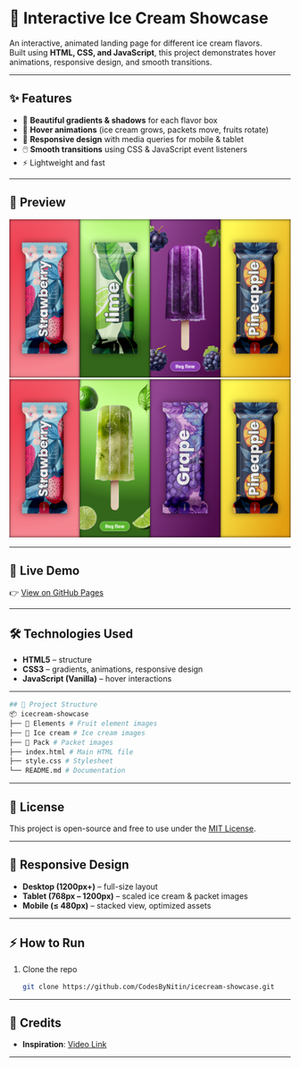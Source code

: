 # 🍦 Interactive Ice Cream Showcase  

An interactive, animated landing page for different ice cream flavors.  
Built using **HTML, CSS, and JavaScript**, this project demonstrates hover animations, responsive design, and smooth transitions.  

---

## ✨ Features
- 🎨 **Beautiful gradients & shadows** for each flavor box  
- 🍓 **Hover animations** (ice cream grows, packets move, fruits rotate)  
- 📱 **Responsive design** with media queries for mobile & tablet  
- 🖱️ **Smooth transitions** using CSS & JavaScript event listeners  
- ⚡ Lightweight and fast  

---

## 📸 Preview  
![Screenshot](screenshots/ss1.png)
![Screenshot](screenshots/ss2.png)

---

## 🚀 Live Demo
👉 [View on GitHub Pages](https://icecream-showcase.vercel.app/)  

---

## 🛠️ Technologies Used
- **HTML5** – structure  
- **CSS3** – gradients, animations, responsive design  
- **JavaScript (Vanilla)** – hover interactions  

---

```bash
## 📂 Project Structure
📦 icecream-showcase
├── 📂 Elements # Fruit element images
├── 📂 Ice cream # Ice cream images
├── 📂 Pack # Packet images
├── index.html # Main HTML file
├── style.css # Stylesheet
└── README.md # Documentation
```
---

## 📝 License

This project is open-source and free to use under the [MIT License](LICENSE).

---

## 📱 Responsive Design
- **Desktop (1200px+)** – full-size layout  
- **Tablet (768px – 1200px)** – scaled ice cream & packet images  
- **Mobile (≤ 480px)** – stacked view, optimized assets  

---

## ⚡ How to Run
1. Clone the repo  
   ```bash
   git clone https://github.com/CodesByNitin/icecream-showcase.git
   ```
---

## 🙌 Credits

- **Inspiration**: [Video Link](https://youtu.be/2FxwD8Iyhzg?si=wXs8nPv3Ds-y3pWY)

---
